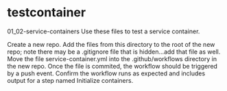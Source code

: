 # testcontainer
01_02-service-containers
Use these files to test a service container.

Create a new repo.
Add the files from this directory to the root of the new repo; note there may be a .gitignore file that is hidden...add that file as well.
Move the file service-container.yml into the .github/workflows directory in the new repo.
Once the file is commited, the workflow should be triggered by a push event.
Confirm the workflow runs as expected and includes output for a step named Initialize containers.
